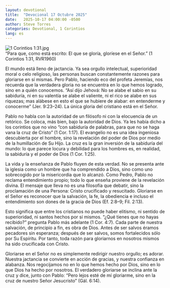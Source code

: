 ```yaml
---
layout: devotional
title:  "Devocional 17 Octubre 2025"
date:   2025-10-17 04:00:00 -0500
author: Steve Torres
categories: Devotional, 1 Corintios
lang: es
---
```

<img src="https://sitemedia.esteeb.com/file/esteebcomsitemedia/devotional_images/1-Corinthians/ES-1Cor-1_31.jpg?raw=true" alt="1 Corintios 1:31.jpg" style="max-width: 100%; height: auto;">

<div class="scripture">
   “Para que, como está escrito: El que se gloría, gloríese en el Señor.” (1 Corintios 1:31, RVR1960)
</div>

El mundo está lleno de jactancia. Ya sea orgullo intelectual, superioridad moral o celo religioso, las personas buscan constantemente razones para gloriarse en sí mismas. Pero Pablo, haciendo eco del profeta Jeremías, nos recuerda que la verdadera gloria no se encuentra en lo que hemos logrado, sino en a quién conocemos. “Así dijo Jehová: No se alabe el sabio en su sabiduría, ni en su valentía se alabe el valiente, ni el rico se alabe en sus riquezas; mas alábese en esto el que se hubiere de alabar: en entenderme y conocerme” (Jer. 9:23–24). La única gloria del cristiano está en el Señor.

Pablo no habla con la autoridad de un filósofo ni con la elocuencia de un retórico. Se coloca, más bien, bajo la autoridad de Dios. Ya les había dicho a los corintios que no vino “con sabiduría de palabras, para que no se haga vana la cruz de Cristo” (1 Cor. 1:17). El evangelio no es una idea ingeniosa descubierta por el hombre, sino la revelación del poder de Dios por medio de la humillación de Su Hijo. La cruz es la gran inversión de la sabiduría del mundo: lo que parece locura y debilidad para los hombres es, en realidad, la sabiduría y el poder de Dios (1 Cor. 1:25).

La vida y la enseñanza de Pablo fluyen de esta verdad. No se presenta ante la iglesia como un hombre que ha comprendido a Dios, sino como uno sobrecogido por la misericordia que lo alcanzó. Como Pedro, Pablo no reclama entendimiento propio; todo lo que enseña proviene de la revelación divina. El mensaje que lleva no es una filosofía que debatir, sino la proclamación de una Persona: Cristo crucificado y resucitado. Gloriarse en el Señor es reconocer que la salvación, la fe, la obediencia e incluso el entendimiento son dones de la gracia de Dios (Ef. 2:8–9; Fil. 2:13).

Esto significa que entre los cristianos no puede haber elitismo, ni sentido de superioridad, ni santos hechos por sí mismos. “¿Qué tienes que no hayas recibido?” pregunta Pablo más adelante (1 Cor. 4:7). Cada parte de nuestra salvación, de principio a fin, es obra de Dios. Antes de ser salvos éramos pecadores sin esperanza; después de ser salvos, somos fortalecidos sólo por Su Espíritu. Por tanto, toda razón para gloriarnos en nosotros mismos ha sido crucificada con Cristo.

Gloriarse en el Señor no es simplemente redirigir nuestro orgullo; es adorar. Nuestra jactancia se convierte en acción de gracias, y nuestra confianza en alabanza. Nos regocijamos no en lo que hemos hecho por Dios, sino en lo que Dios ha hecho por nosotros. El verdadero gloriarse se inclina ante la cruz y dice, junto con Pablo: “Pero lejos esté de mí gloriarme, sino en la cruz de nuestro Señor Jesucristo” (Gál. 6:14).
